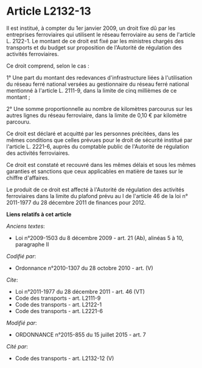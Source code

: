# Article L2132-13

Il est institué, à compter du 1er janvier 2009, un droit fixe dû par les entreprises ferroviaires qui utilisent le réseau
ferroviaire au sens de l'article L. 2122-1. Le montant de ce droit est fixé par les ministres chargés des transports et du
budget sur proposition de l'Autorité de régulation des activités ferroviaires. 

Ce droit comprend, selon le cas : 

1° Une part du montant des redevances d'infrastructure liées à l'utilisation du réseau ferré national versées au gestionnaire
du réseau ferré national mentionné à l'article L. 2111-9, dans la limite de cinq millièmes de ce montant ; 

2° Une somme proportionnelle au nombre de kilomètres parcourus sur les autres lignes du réseau ferroviaire, dans la limite de
0,10 € par kilomètre parcouru. 

Ce droit est déclaré et acquitté par les personnes précitées, dans les mêmes conditions que celles prévues pour le droit de
sécurité institué par l'article L. 2221-6, auprès du comptable public de l'Autorité de régulation des activités
ferroviaires. 

Ce droit est constaté et recouvré dans les mêmes délais et sous les mêmes garanties et sanctions que ceux applicables en
matière de taxes sur le chiffre d'affaires. 

Le produit de ce droit est affecté à l'Autorité de régulation des activités ferroviaires dans la limite du plafond prévu au I
de l'article 46 de la loi n° 2011-1977 du 28 décembre 2011 de finances pour 2012.

**Liens relatifs à cet article**

_Anciens textes_:

  - Loi n°2009-1503 du 8 décembre 2009 - art. 21 (Ab), alinéas 5 à 10, paragraphe II

_Codifié par_:

  - Ordonnance n°2010-1307 du 28 octobre 2010 - art. (V)

_Cite_:

  - Loi n°2011-1977 du 28 décembre 2011 - art. 46 (VT)
  - Code des transports - art. L2111-9
  - Code des transports - art. L2122-1
  - Code des transports - art. L2221-6

_Modifié par_:

  - ORDONNANCE n°2015-855 du 15 juillet 2015 - art. 7

_Cité par_:

  - Code des transports - art. L2132-12 (V)
